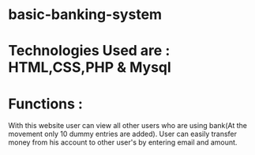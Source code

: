 # basic-banking-system

# Technologies Used are : HTML,CSS,PHP & Mysql

# Functions :
With this website user can view all other users who are using bank(At the movement only 10 dummy entries are added).
User can easily transfer money from his account to other user's by entering email and amount.
